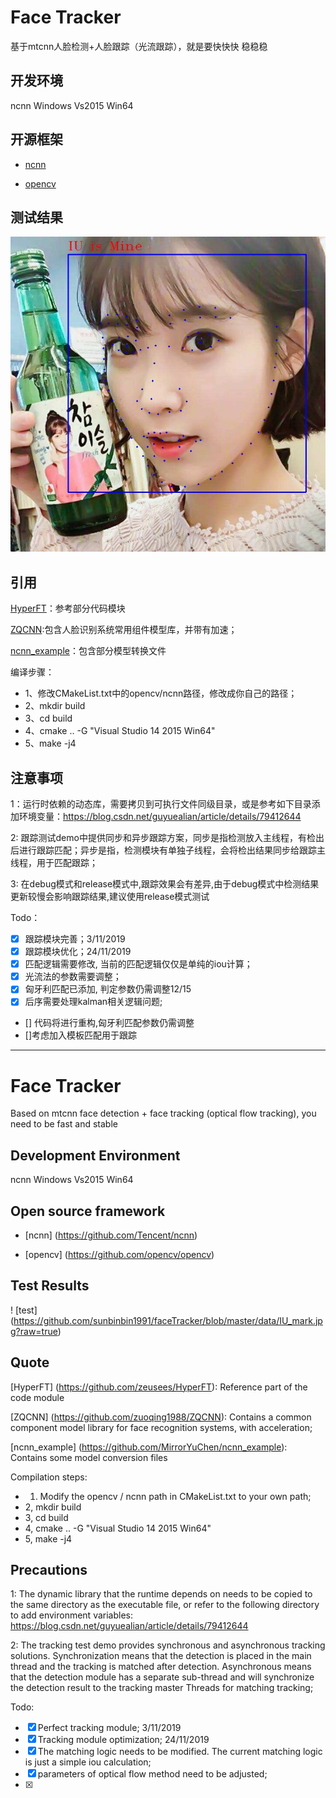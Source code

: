 # Face Tracker
基于mtcnn人脸检测+人脸跟踪（光流跟踪），就是要快快快 稳稳稳

## 开发环境
ncnn Windows Vs2015 Win64

## 开源框架
+ [ncnn](https://github.com/Tencent/ncnn)

+ [opencv](https://github.com/opencv/opencv)

## 测试结果
![test](https://github.com/sunbinbin1991/faceTracker/blob/master/data/IU_mark.jpg?raw=true)

## 引用
[HyperFT](https://github.com/zeusees/HyperFT)：参考部分代码模块

[ZQCNN](https://github.com/zuoqing1988/ZQCNN):包含人脸识别系统常用组件模型库，并带有加速；

[ncnn_example](https://github.com/MirrorYuChen/ncnn_example)：包含部分模型转换文件

编译步骤：

+ 1、修改CMakeList.txt中的opencv/ncnn路径，修改成你自己的路径；
+ 2、mkdir build
+ 3、cd build
+ 4、cmake .. -G "Visual Studio 14 2015 Win64"
+ 5、make -j4


## 注意事项

1：运行时依赖的动态库，需要拷贝到可执行文件同级目录，或是参考如下目录添加环境变量：https://blog.csdn.net/guyuealian/article/details/79412644

2: 跟踪测试demo中提供同步和异步跟踪方案，同步是指检测放入主线程，有检出后进行跟踪匹配；异步是指，检测模块有单独子线程，会将检出结果同步给跟踪主线程，用于匹配跟踪；

3: 在debug模式和release模式中,跟踪效果会有差异,由于debug模式中检测结果更新较慢会影响跟踪结果,建议使用release模式测试

Todo：
- [x] 跟踪模块完善；3/11/2019
- [x] 跟踪模块优化；24/11/2019
- [x] 匹配逻辑需要修改, 当前的匹配逻辑仅仅是单纯的iou计算；
- [x] 光流法的参数需要调整；
- [x] 匈牙利匹配已添加, 判定参数仍需调整12/15
- [x] 后序需要处理kalman相关逻辑问题;
- [] 代码将进行重构,匈牙利匹配参数仍需调整
- []考虑加入模板匹配用于跟踪



---

# Face Tracker
Based on mtcnn face detection + face tracking (optical flow tracking), you need to be fast and stable

## Development Environment
ncnn Windows Vs2015 Win64

## Open source framework
+ [ncnn] (https://github.com/Tencent/ncnn)

+ [opencv] (https://github.com/opencv/opencv)

## Test Results
! [test] (https://github.com/sunbinbin1991/faceTracker/blob/master/data/IU_mark.jpg?raw=true)

## Quote
[HyperFT] (https://github.com/zeusees/HyperFT): Reference part of the code module

[ZQCNN] (https://github.com/zuoqing1988/ZQCNN): Contains a common component model library for face recognition systems, with acceleration;

[ncnn_example] (https://github.com/MirrorYuChen/ncnn_example): Contains some model conversion files

Compilation steps:

+ 1. Modify the opencv / ncnn path in CMakeList.txt to your own path;
+ 2, mkdir build
+ 3, cd build
+ 4, cmake .. -G "Visual Studio 14 2015 Win64"
+ 5, make -j4

## Precautions

1: The dynamic library that the runtime depends on needs to be copied to the same directory as the executable file, or refer to the following directory to add environment variables: https://blog.csdn.net/guyuealian/article/details/79412644

2: The tracking test demo provides synchronous and asynchronous tracking solutions. Synchronization means that the detection is placed in the main thread and the tracking is matched after detection. Asynchronous means that the detection module has a separate sub-thread and will synchronize the detection result to the tracking master Threads for matching tracking;

Todo:
- [x] Perfect tracking module; 3/11/2019
- [x] Tracking module optimization; 24/11/2019
- [x] The matching logic needs to be modified. The current matching logic is just a simple iou calculation;
- [x] parameters of optical flow method need to be adjusted;
- [x]